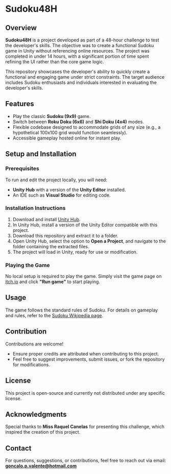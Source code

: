 # Sudoku48H

## Overview
**Sudoku48H** is a project developed as part of a 48-hour challenge to test the developer's skills. The objective was to create a functional Sudoku game in Unity without referencing online resources. The project was completed in under 14 hours, with a significant portion of time spent refining the UI rather than the core game logic.

This repository showcases the developer's ability to quickly create a functional and engaging game under strict constraints. The target audience includes Sudoku enthusiasts and individuals interested in evaluating the developer's skills.

## Features
- Play the classic **Sudoku (9x9)** game.
- Switch between **Roku Doku (6x6)** and **Shi Doku (4x4)** modes.
- Flexible codebase designed to accommodate grids of any size (e.g., a hypothetical 100x100 grid would function seamlessly).
- Accessible gameplay hosted online for instant play.

## Setup and Installation

### Prerequisites
To run and edit the project locally, you will need:
- **Unity Hub** with a version of the **Unity Editor** installed.
- An IDE such as **Visual Studio** for editing code.

### Installation Instructions
1. Download and install [Unity Hub](https://unity.com/download).
2. In Unity Hub, install a version of the Unity Editor compatible with this project.
3. Download this repository and extract it to a folder.
4. Open Unity Hub, select the option to **Open a Project**, and navigate to the folder containing the extracted files.
5. The project will load in Unity, ready for use or modification.

### Playing the Game
No local setup is required to play the game. Simply visit the game page on [itch.io](https://kofkof.itch.io/sudoku-48h) and click **"Run game"** to start playing.

## Usage
The game follows the standard rules of Sudoku. For details on gameplay and rules, refer to the [Sudoku Wikipedia page](https://en.wikipedia.org/wiki/Sudoku).

## Contribution
Contributions are welcome!
- Ensure proper credits are attributed when contributing to this project.
- Feel free to suggest improvements, submit issues, or fork the repository for modifications.

## License
This project is open-source and currently not distributed under any specific license.

## Acknowledgments
Special thanks to **Miss Raquel Canelas** for presenting this challenge, which inspired the creation of this project.

## Contact
For questions, suggestions, or contributions, feel free to reach out via email:  
**goncalo.p.valente@hotmail.com**

